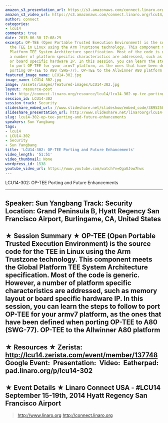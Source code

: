 ```yaml
---
amazon_s3_presentation_url: https://s3.amazonaws.com/connect.linaro.org/hkg15/Videos/09-17-Wednesday/LCU14-302.pdf
amazon_s3_video_url: https://s3.amazonaws.com/connect.linaro.org/lcu14/videos/09-17-Wednesday/LCU14-302-+OP-TEE+Porting+and+Future+Enhancements.mp4
author: connect
categories:
- lcu14
comments: true
date: 2015-06-30 17:08:29
excerpt: OP-TEE (Open Portable Trusted Execution Environment) is the source code for
  the TEE in Linux using the Arm Trustzone technology. This component meets the Global
  Platform TEE System Architecture specification. Most of the code is generic. However,
  a number of platform specific characteristics are addressed, such as memory layout
  or board specific hardware IP. In this session, you can learn the steps to follow
  to port OP-TEE for your armv7 platform, as the ones that have been defined when
  porting OP-TEE to A80 (SWG-77). OP-TEE to the Allwinner A80 platform
featured_image_name: LCU14-302.jpg
image_name: LCU14-302.jpg
image: /assets/images/featured-images/LCU14-302.jpg
layout: resource-post
link: http://connect.linaro.org/resource/lcu14/lcu14-302-op-tee-porting-and-future-enhancements/
session_id: LCU14-302
session_track: Security
slideshare_embed_url: //www.slideshare.net/slideshow/embed_code/38952505
slideshare_presentation_url: http://www.slideshare.net/linaroorg/lcu14-302-how-to-port-optee-to-another-platform
slug: lcu14-302-op-tee-porting-and-future-enhancements
speakers: Sun Yangbang
tags:
- lcu14
- LCU14-302
- Security
- Sun Yangbang
title: 'LCU14-302: OP-TEE Porting and Future Enhancements'
video_length: '51:51'
video_thumbnail: None
wordpress_id: 1538
youtube_video_url: https://www.youtube.com/watch?v=QgaGJow7hws
---
```


LCU14-302: OP-TEE Porting and Future Enhancements

---------------------------------------------------

Speaker: Sun Yangbang
Track: Security
Location: Grand Peninsula B, Hyatt Regency San Francisco Airport, Burlingame, CA, United States
---------------------------------------------------

★ Session Summary ★
OP-TEE (Open Portable Trusted Execution Environment) is the source code for the TEE in Linux using the Arm Trustzone technology. This component meets the Global Platform TEE System Architecture specification. Most of the code is generic. However, a number of platform specific characteristics are addressed, such as memory layout or board specific hardware IP. In this session, you can learn the steps to follow to port OP-TEE for your armv7 platform, as the ones that have been defined when porting OP-TEE to A80 (SWG-77). OP-TEE to the Allwinner A80 platform
---------------------------------------------------

★ Resources ★
Zerista: http://lcu14.zerista.com/event/member/137748
Google Event: 
Presentation: 
Video: 
Eatherpad: pad.linaro.org/p/lcu14-302
---------------------------------------------------

★ Event Details ★
Linaro Connect USA - #LCU14
September 15-19th, 2014
Hyatt Regency San Francisco Airport
---------------------------------------------------

> http://www.linaro.org
> http://connect.linaro.org
